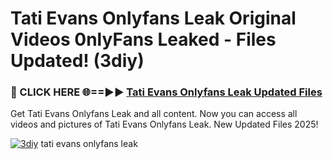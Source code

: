 # Tati Evans Onlyfans Leak Original Videos 0nlyFans Leaked - Files Updated! (3diy)

<h3>🔴 CLICK HERE 🌐==►► <a href="https://tinyurl.com/2wckxsce" rel="nofollow">Tati Evans Onlyfans Leak Updated Files</a></h3>

Get Tati Evans Onlyfans Leak and all content. Now you can access all videos and pictures of Tati Evans Onlyfans Leak. New Updated Files 2025!

[![3diy](https://i.imgur.com/AFduVYN.gif)](https://tinyurl.com/2wckxsce)
tati evans onlyfans leak